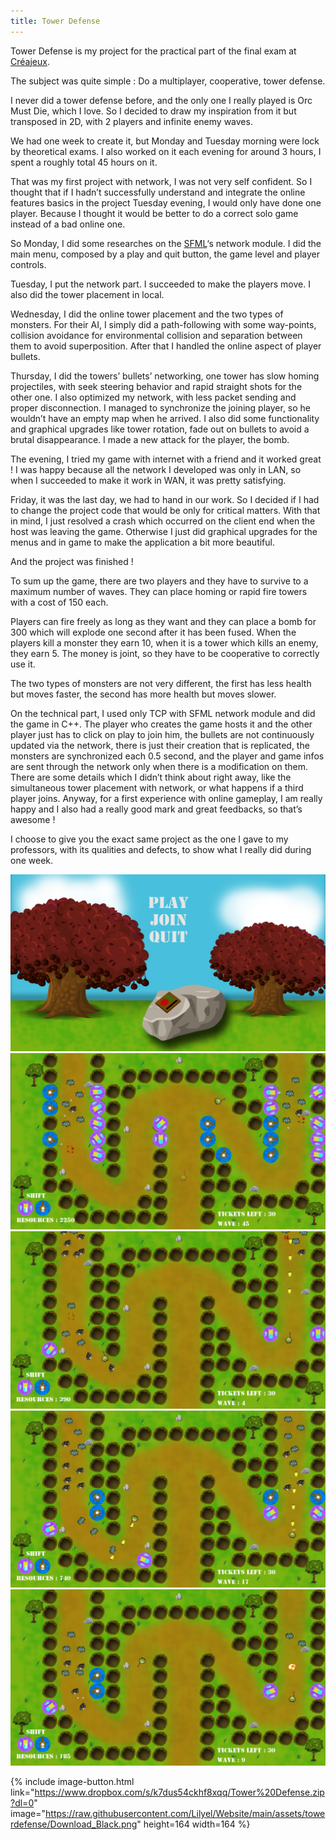 ```yaml
---
title: Tower Defense
---
```


Tower Defense is my project for the practical part of the final exam at [Créajeux](http://www.creajeux.fr/).

The subject was quite simple : Do a multiplayer, cooperative, tower defense.

I never did a tower defense before, and the only one I really played is Orc Must Die, which I love. So I decided to draw my inspiration from it but transposed in 2D, with 2 players and infinite enemy waves.

We had one week to create it, but Monday and Tuesday morning were lock by theoretical exams. I also worked on it each evening for around 3 hours, I spent a roughly total 45 hours on it.

That was my first project with network, I was not very self confident. So I thought that if I hadn’t successfully understand and integrate the online features basics in the project Tuesday evening, I would only have done one player. Because I thought it would be better to do a correct solo game instead of a bad online one.

So Monday, I did some researches on the [SFML](http://www.sfml-dev.org/)‘s network module. I did the main menu, composed by a play and quit button, the game level and player controls.

Tuesday, I put the network part. I succeeded to make the players move. I also did the tower placement in local.

Wednesday, I did the online tower placement and the two types of monsters. For their AI, I simply did a path-following with some way-points, collision avoidance for environmental collision and separation between them to avoid superposition. After that I handled the online aspect of player bullets.

Thursday, I did the towers’ bullets’ networking, one tower has slow homing projectiles, with seek steering behavior and rapid straight shots for the other one. I also optimized my network, with less packet sending and proper disconnection. I managed to synchronize the joining player, so he wouldn’t have an empty map when he arrived. I also did some functionality and graphical upgrades like tower rotation, fade out on bullets to avoid a brutal disappearance. I made a new attack for the player, the bomb.

The evening, I tried my game with internet with a friend and it worked great ! I was happy because all the network I developed was only in LAN, so when I succeeded to make it work in WAN, it was pretty satisfying.

Friday, it was the last day, we had to hand in our work. So I decided if I had to change the project code that would be only for critical matters. With that in mind, I just resolved a crash which occurred on the client end when the host was leaving the game. Otherwise I just did graphical upgrades for the menus and in game to make the application a bit more beautiful.

And the project was finished !

To sum up the game, there are two players and they have to survive to a maximum number of waves. They can place homing or rapid fire towers with a cost of 150 each.

Players can fire freely as long as they want and they can place a bomb for 300 which will explode one second after it has been fused. When the players kill a monster they earn 10, when it is a tower which kills an enemy, they earn 5. The money is joint, so they have to be cooperative to correctly use it.

The two types of monsters are not very different, the first has less health but moves faster, the second has more health but moves slower.

On the technical part, I used only TCP with SFML network module and did the game in C++. The player who creates the game hosts it and the other player just has to click on play to join him, the bullets are not continuously updated via the network, there is just their creation that is replicated, the monsters are synchronized each 0.5 second, and the player and game infos are sent through the network only when there is a modification on them. There are some details which I didn’t think about right away, like the simultaneous tower placement with network, or what happens if a third player joins. Anyway, for a first experience with online gameplay, I am really happy and I also had a really good mark and great feedbacks, so that’s awesome !

I choose to give you the exact same project as the one I gave to my professors, with its qualities and defects, to show what I really did during one week.

<div class="imagegrid">
        <img src="https://raw.githubusercontent.com/Lilyel/Website/main/assets/towerdefense/MainMenu.PNG" alt="Main Menu" class="imagegrid-item">
        <img src="https://raw.githubusercontent.com/Lilyel/Website/main/assets/towerdefense/Towers.PNG" alt="Towers" class="imagegrid-item">
        <img src="https://raw.githubusercontent.com/Lilyel/Website/main/assets/towerdefense/TwoPlayer.PNG" alt="TwoPlayer" class="imagegrid-item">
        <img src="https://raw.githubusercontent.com/Lilyel/Website/main/assets/towerdefense/BothShooting.PNG" alt="BothShooting" class="imagegrid-item">
        <img src="https://raw.githubusercontent.com/Lilyel/Website/main/assets/towerdefense/BombExplosion.PNG" alt="Game Over" class="imagegrid-item">
    </div>




 {% include image-button.html link="https://www.dropbox.com/s/k7dus54ckhf8xqq/Tower%20Defense.zip?dl=0" image="https://raw.githubusercontent.com/Lilyel/Website/main/assets/towerdefense/Download_Black.png" height=164 width=164 %}
